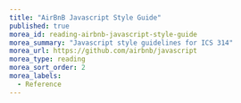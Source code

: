 ```yaml
---
title: "AirBnB Javascript Style Guide"
published: true
morea_id: reading-airbnb-javascript-style-guide
morea_summary: "Javascript style guidelines for ICS 314"
morea_url: https://github.com/airbnb/javascript 
morea_type: reading
morea_sort_order: 2
morea_labels:
  - Reference
---
```


